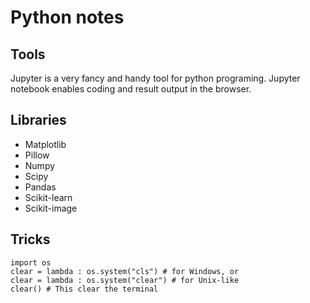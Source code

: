 # Python notes

## Tools
Jupyter is a very fancy and handy tool for python programing. Jupyter notebook enables coding and result output in the browser.

## Libraries

+ Matplotlib
+ Pillow
+ Numpy
+ Scipy
+ Pandas
+ Scikit-learn
+ Scikit-image


## Tricks
```
import os
clear = lambda : os.system("cls") # for Windows, or
clear = lambda : os.system("clear") # for Unix-like
clear() # This clear the terminal
```
